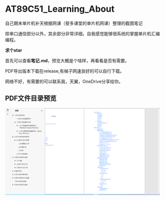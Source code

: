 # AT89C51_Learning_About
自己期末单片机补天根据网课（斐多课堂的单片机网课）整理的截图笔记

除串口通信部分以外，其余部分非常详细。自我感觉能够很系统的掌握单片机汇编编程。

**求个star**

首先可以查看**笔记.md**，预览大概是个啥样，再看看是否有需要。

PDF导出版本下载在release,有梯子网速良好的可以自行下载。

网络不好，有需要的可以联系我，天翼，OneDrive分享给你。
## PDF文件目录预览
![image](https://github.com/zouhy2001/AT89C51_Learning/blob/main/pic/screenshoot.png)
